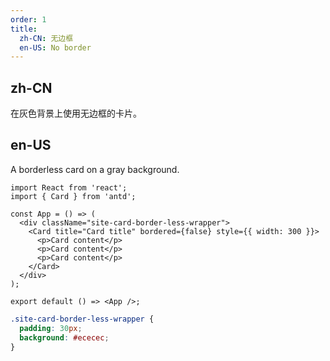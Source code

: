 ```yaml
---
order: 1
title:
  zh-CN: 无边框
  en-US: No border
---
```


## zh-CN

在灰色背景上使用无边框的卡片。

## en-US

A borderless card on a gray background.

```tsx
import React from 'react';
import { Card } from 'antd';

const App = () => (
  <div className="site-card-border-less-wrapper">
    <Card title="Card title" bordered={false} style={{ width: 300 }}>
      <p>Card content</p>
      <p>Card content</p>
      <p>Card content</p>
    </Card>
  </div>
);

export default () => <App />;
```

```css
.site-card-border-less-wrapper {
  padding: 30px;
  background: #ececec;
}
```

<style>
  [data-theme="dark"] .site-card-border-less-wrapper {
    background: #303030;
  }
</style>

